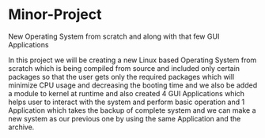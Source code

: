 # Minor-Project
New Operating System from scratch and along with that few GUI Applications

In this project we will be creating a new Linux based Operating System from scratch which is being compiled from source and included only certain packages so that the user gets only the required packages which will minimize CPU usage and decreasing the booting time and we also be added a module to kernel at runtime and also created 4 GUI Applications which helps user to interact with the system and perform basic operation and 1 Application which takes the backup of complete system and we can make a new system as our previous one by using the same Application and the archive.  
